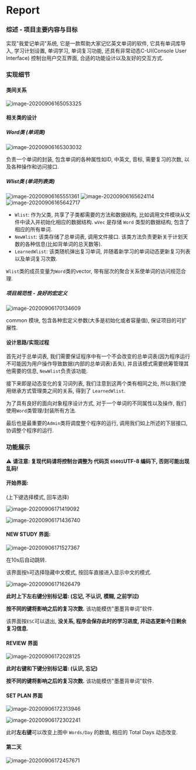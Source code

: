 # Report

### 综述 - 项目主要内容与目标

实现"我爱记单词"系统, 它是一款帮助大家记忆英文单词的软件, 它具有单词库导入, 学习计划设置, 单词学习, 单词复习功能, 还具有非常动态C-UI(Console User Interface) 控制台用户交互界面, 合适的功能设计以及友好的交互方式.



### 实现细节

#### 类间关系

![image-20200906165053325](assets/image-20200906165053325.png)



#### 相关类的设计

##### Word类 (单词类)

![image-20200906165303032](assets/image-20200906165303032.png)

负责一个单词的封装, 包含单词的各种属性如ID, 中英文, 音标, 需要复习的次数, 以及各种操作和访问接口.



##### Wlist类 (单词列表类)

![image-20200906165551361](assets/image-20200906165551361.png) ![image-20200906165624114](assets/image-20200906165624114.png) ![image-20200906165642717](assets/image-20200906165642717.png)

+ `Wlist`: 作为父类, 共享了子类都需要的方法和数据结构, 比如调用文件模块从文件中读入并初始化相应的数据结构. `wVec` 是存储 `Word` 类型的数据结构, 包含了相应的所有单词.
+ `NewWlist`: 该类存储了总单词表, 调用文件接口. 该类方法负责更新关于计划天数的各种信息(比如背单词的总天数等).
+ `LearnedWlist`: 该类随机弹出复习单词, 并随着新学习的单词动态更新复习列表以及单词复习次数.

`Wlist`类的成员变量为`Word`类的vector, 带有层次的聚合关系使单词的访问规范合理.



##### 项目规范性 - 良好的宏定义

![image-20200906170134609](assets/image-20200906170134609.png)

common 模块, 包含各种宏定义参数(大多是初始化或者容量值), 保证项目的可扩展性.



#### 设计思路/实现过程

首先对于总单词表, 我们需要保证程序中有一个不会改变的总单词表(因为程序运行不可能因为用户操作导致数据(内部的总单词表)丢失), 并且该模式需要统筹管理其他需要的信息, `NewWlist`负责该功能.

接下来即是动态变化的复习词列表, 我们注意到这两个类有相同之处, 所以我们使用继承方式管理类之间的关系, 得到了 `LearnedWlist`.

为了具有良好的面向对象程序设计方式, 对于一个单词的不同属性以及操作, 我们使用`Word`类管理/封装所有方法.

最后也是最重要的`Admin`类将调度整个程序的运行, 调用我们如上所述的下层接口, 协调整个程序的运行.



### 功能展示

:warning: **请注意: 复现代码请将控制台调整为 代码页 `65001`UTF-8 编码下, 否则可能出现乱码!**

#### 开始界面:

(上下键选择模式, 回车选择)

![image-20200906171419092](assets/image-20200906171419092.png)

![image-20200906171436740](assets/image-20200906171436740.png)

#### NEW STUDY 界面:

![image-20200906171527367](assets/image-20200906171527367.png)

在10s后自动跳转.

该界面按`h`可选择隐藏中文模式, 按回车直接进入显示中文的模式.

![image-20200906171626479](assets/image-20200906171626479.png)

**此时上下左右键分别标记着: (忘记, 不认识, 模糊, 之前学过)**

**按不同的键将影响之后的复习次数.** 该功能模仿"墨墨背单词"软件.

该界面按`ESC`可以退出, **没关系, 程序会保存此时的学习进度, 并动态更新今日剩余复习信息.**

#### REVIEW 界面

![image-20200906172028125](assets/image-20200906172028125.png)

**此时右键和下键分别标记着: (认识, 忘记)**

**按不同的键将影响之后的复习次数.** 该功能模仿"墨墨背单词"软件.



#### SET PLAN 界面

![image-20200906172313946](assets/image-20200906172313946.png)

![image-20200906172302241](assets/image-20200906172302241.png)

此时**左右键**可以改变上图中 `Words/Day` 的数值, 相应的 Total Days 动态改变.

#### 第二天

![image-20200906172457671](assets/image-20200906172457671.png)




